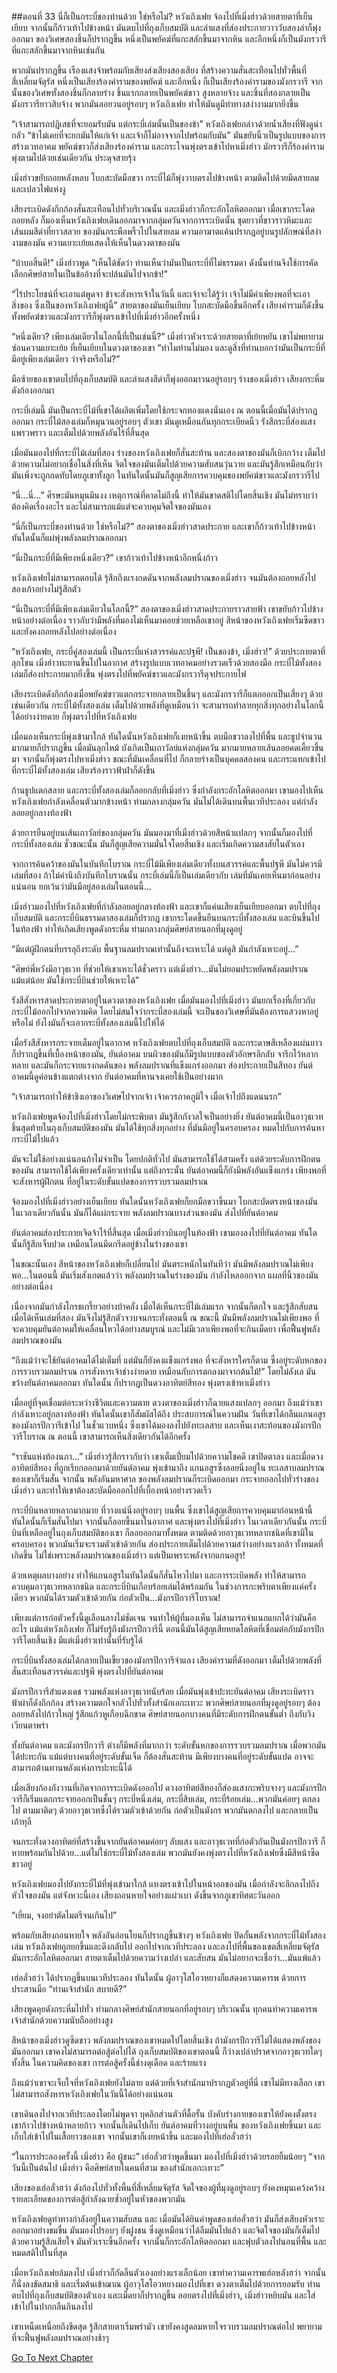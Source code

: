 ##ตอนที่ 33 นี่ก็เป็นกระบี่ของท่านด้วย ใช่หรือไม่?
หวังเถิงเฟย จ้องไปที่เมิ่งฮ่าวด้วยสายตาที่เย็นเยียบ จากนั้นก็ก้าวเท้าไปข้างหน้า มันตบไปที่ถุงเก็บสมบัติ และลำแสงที่ส่องประกายวาววับสองลำก็พุ่งออกมา ของวิเศษสองชิ้นก็ปรากฎขึ้น หนึ่งเป็นพยัคฆ์ที่แกะสลักขึ้นมาจากหิน และอีกหนึ่งก็เป็นมังกรวารีที่แกะสลักขึ้นมาจากหินเช่นกัน

พวกมันปรากฎขึ้น เรืองแสงจ้าพร้อมกับเสียงส่งเสียงสองเสียง ที่สร้างความสั่นสะเทือนไปทั่วพื้นที่สี่เหลี่ยมจัตุรัส หนึ่งเป็นเสียงร้องคำรามของพยัคฆ์ และอีกหนึ่ง ก็เป็นเสียงร้องคำรามของมังกรวารี จากนั้นของวิเศษทั้งสองชิ้นก็กลายร่าง ชิ้นแรกกลายเป็นพยัคฆ์ขาว สูงหลายจ้าง และชิ้นที่สองกลายเป็นมังกรวารียาวสิบจ้าง พวกมันลอยวนอยู่รอบๆ หวังเถิงเฟย ทำให้มันดูมีท่าทางสง่างามมากยิ่งขึ้น

“เจ้าสามารถปฎิเสธที่จะยอมรับมัน แต่กระบี่เล่มนั้นเป็นของข้า” หวังเถิงเฟยกล่าวด้วยน้ำเสียงที่ฟังดูน่ากลัว “ข้าไม่เคยที่จะยกมันให้แก่เจ้า และเจ้าก็ไม่อาจจากไปพร้อมกับมัน” มันขยับนิ้วเป็นรูปแบบของการสร้างเวทอาคม พยัคฆ์ขาวก็ส่งเสียงร้องคำราม และกระโจนพุ่งตรงเข้าไปหาเมิ่งฮ่าว มักรวารีก็ร้องคำรามพุ่งตามไปด้วยเช่นเดียวกัน ประดุจสายรุ้ง

เมิ่งฮ่าวขยับถอยหลังหลบ โบกสะบัดมือขวา กระบี่ไม้ก็พุ่งวาบตรงไปข้างหน้า ตามติดไปด้วยมีดสายลม และเปลวไฟแห่งงู

เสียงระเบิดดังกึกก้องสั่นสะเทือนไปทั่วบริเวณนั้น และเมิ่งฮ่าวก็กระอักโลหิตออกมา เมื่อเขากระโดดถอยหลัง ก็มองเห็นหวังเถิงเฟยเดินออกมาจากกลุ่มควันจากการระเบิดนั้น ชุดยาวที่ขาวราวหิมะและเส้นผมสีดำที่ยาวสลวย ของมันกระพือพริ้วไปในสายลม ความอาฆาตแค้นปรากฎอยู่บนรูปลักษณ์ที่สง่างามของมัน ความเยาะเย้ยแสดงให้เห็นในดวงตาของมัน

“บ้าบอสิ้นดี!” เมิ่งฮ่าวพูด “เห็นได้ชัดว่า ท่านเห็นว่ามันเป็นกระบี่ที่ไม่ธรรมดา ดังนั้นท่านจึงใช้การคัดเลือกศิษย์สายในเป็นข้ออ้างที่จะปล้นมันไปจากข้า!”

“ไร้ประโยชน์ที่จะเอาแต่พูดจา ข้าจะสังหารเจ้าในวันนี้ และเจ้าจะได้รู้ว่า เจ้าไม่มีค่าเพียงพอที่จะเอาสิ่งของ ซึ่งเป็นของหวังเถิงเฟยผู้นี้” สายตาของมันเย็นเยียบ โบกสะบัดมือขึ้นอีกครั้ง เสียงคำรามก็ดังขึ้น ทั้งพยัคฆ์ขาวและมังกรวารีก็พุ่งตรงเข้าไปที่เมิ่งฮ่าวอีกครั้งหนึ่ง

“หนึ่งเดียว? เพียงเล่มเดียวในโลกนี้ที่เป็นเช่นนี้?” เมิ่งฮ่าวหัวเราะด้วยสายตาที่เย้ยหยัน เขาไม่พยายามซ่อนความเยาะเย้ย ที่เย็นเยียบในดวงตาของเขา “ทำไมท่านไม่มอง และดูสิ่งที่ท่านบอกว่ามันเป็นกระบี่ที่มีอยู่เพียงเล่มเดียว ว่าจริงหรือไม่?” 

มือซ้ายของเขาตบไปที่ถุงเก็บสมบัติ และลำแสงสีดำก็พุ่งออกมาวนอยู่รอบๆ ร่างของเมิ่งฮ่าว เสียงกระหึ่มดังก้องออกมา 

กระบี่เล่มนี้ มันเป็นกระบี่ไม้ที่เขาได้ผลิตเพิ่มโดยใช้กระจกทองแดงนั่นเอง ณ ตอนนี้เมื่อมันได้ปรากฎออกมา กระบี่ไม้สองเล่มก็หมุนวนอยู่รอบๆ ตัวเขา มันดูเหมือนกันทุกกระเบียดนิ้ว รังสีกระบี่ส่องแสงแพรวพราว และเต็มไปด้วยพลังอันไร้ที่สิ้นสุด

เมื่อมันมองไปที่กระบี่ไม้เล่มที่สอง ร่างของหวังเถิงเฟยก็สั่นสะท้าน และสองตาของมันก็เบิกกว้าง เต็มไปด้วยความไม่อยากเชื่อในสิ่งที่เห็น จิตใจของมันเต็มไปด้วยความสับสนวุ่นวาย และมันรู้สึกเหมือนกับว่า มันเพิ่งจะถูกกดทับโดยภูเขาทั้งลูก ในทันใดนั้นมันก็สูญเสียการควบคุมของพยัคฆ์ขาวและมังกรวารีไป

“นี่…นี่…” ศีรษะมันหมุนมึนงง เหตุการณ์ที่คาดไม่ถึงนี้ ทำให้มันขาดสติไปโดยสิ้นเชิง มันไม่ทราบว่าต้องคิดเรื่องอะไร และไม่สามารถแม้แต่จะควบคุมจิตใจของมันเอง

“นี่ก็เป็นกระบี่ของท่านด้วย ใช่หรือไม่?” สองตาของเมิ่งฮ่าวสาดประกาย และเขาก็ก้าวเท้าไปข้างหน้า ทันใดนั้นก็แผ่พุ่งพลังลมปราณออกมา

“นี่เป็นกระบี่ที่มีเพียงหนึ่งเดียว?” เขาก้าวเท้าไปข้างหน้าอีกหนึ่งก้าว

หวังเถิงเฟยไม่สามารถตอบได้ รุ้สึกถึงแรงกดดันจากพลังลมปราณของเมิ่งฮ่าว จนมันต้องถอยหลังไปสองเก้าอย่างไม่รู้สึกตัว

“นี่เป็นกระบี่ที่มีเพียงเล่มเดียวในโลกนี้?” สองตาของเมิ่งฮ่าวสาดประกายราวสายฟ้า เขาขยับก้าวไปข้างหน้าอย่างต่อเนื่อง ราวกับว่ามีพลังที่มองไม่เห็นมาคอยช่วยเหลือเขาอยู่ สีหน้าของหวังเถิงเฟยเริ่มซีดขาว และยังคงถอยหลังไปอย่างต่อเนื่อง

“หวังเถิงเฟย, กระบี่คู่สองเล่มนี้ เป็นกระบี่แห่งสวรรค์และปฐพี! เป็นของข้า, เมิ่งฮ่าว!” ด้วยประกายตาที่ลุกโชน เมิ่งฮ่าวทะยานขึ้นไปในอากาศ สร้างรูปแบบเวทอาคมอย่างรวดเร็วด้วยสองมือ กระบี่ไม้ทั้งสองเล่มก็ส่องประกายมากยิ่งขึ้น พุ่งตรงไปที่พยัคฆ์ขาวและมังกรวารีดุจประกายไฟ

เสียงระเบิดดังกึกก้องเมื่อพยัคฆ์ขาวแตกกระจายกลายเป็นชิ้นๆ และมังกรวารีก็แตกออกเป็นเสี่ยงๆ ด้วยเช่นเดียวกัน กระบี่ไม้ทั้งสองเล่ม เต็มไปด้วยพลังที่ดูเหมือนว่า จะสามารถทำลายทุกสิ่งทุกอย่างในโลกนี้ได้อย่างง่ายดาย ก็พุ่งตรงไปที่หวังเถิงเฟย

เมื่อมองเห็นกระบี่พุ่งเข้ามาใกล้ ทันใดนั้นหวังเถิงเฟยก็เงยหน้าขึ้น ตบมือขวาลงไปที่พื้น และธูปจำนวนมากมายก็ปรากฎขึ้น เมื่อมันลุกไหม้ บังเกิดเป็นเถาวัลย์แห่งกลุ่มควัน มากมายหลายเส้นลอยคดเคี้ยวขึ้นมา จากนั้นก็พุ่งตรงไปหาเมิ่งฮ่าว ขณะที่มันเคลื่อนที่ไป ก็กลายร่างเป็นบุคคลสองคน และกระแทกเข้าไปที่กระบี่ไม้ทั้งสองเล่ม เสียงร้องราวฟ้าฝ่าก็ดังขึ้น

ก้านธูปแตกสลาย และกระบี่ทั้งสองเล่มก็ลอยกลับที่เมิ่งฮ่าว ซึ่งกำลังกระอักโลหิตออกมา เขามองไปเห็นหวังเถิงเฟยกำลังเคลื่อนตัวมากข้างหน้า ท่ามกลางกลุ่มควัน มันไม่ได้เดินบนพื้นเวทีประลอง แต่กำลังลอยอยู่กลางท้องฟ้า 

ด้วยการยืนอยู่บนเส้นเถาวัลย์ของกลุ่มควัน มันมองมาที่เมิ่งฮ่าวด้วยสีหน้าแปลกๆ จากนั้นก็มองไปที่กระบี่ทั้งสองเล่ม ชั่วขณะนั้น มันก็สูญเสียความมั่นใจโดยสิ้นเชิง และเริ่มเกิดความสงสัยในตัวเอง

จากการค้นคว้าของมันในบันทึกโบราณ กระบี่ไม้มีเพียงเล่มเดียวทั้งบนสวรรค์และพื้นปฐพี มันไม่ควรมีเล่มที่สอง ถ้าไม่คำนึงถึงบันทึกโบราณนั้น กระบี่เล่มนี้ก็เป็นเล่มเดียวกับ เล่มที่มันเคยเห็นมาก่อนอย่างแน่นอน ยกเว้นว่ามันมีอยู่สองเล่มในตอนนี้…

เมิ่งฮ่าวมองไปที่หวังเถิงเฟยที่กำลังลอยอยู่กลางท้องฟ้า และเขาก็แค่นเสียงเย็นเยียบออกมา ตบไปที่ถุงเก็บสมบัติ และกระบี่บินธรรมดาสองเล่มก็ปรากฎ เขากระโดดขึ้นยืนบนกระบี่ทั้งสองเล่ม และบินขึ้นไปในท้องฟ้า ทำให้เกิดเสียงพูดดังกระหึ่ม ท่ามกลางกลุ่มศิษย์สายนอกที่มุงดูอยู่

“มีแต่ผู้ฝึกตนที่บรรลุถึงระดับ พื้นฐานลมปราณเท่านั้นถึงจะเหาะได้ แต่ดูสิ มันกำลังเหาะอยู่…”

“ศิษย์พี่หวังมีอาวุธเวท ที่ช่วยให้เขาเหาะได้ชั่วคราว แต่เมิ่งฮ่าว…มันไม่ยอมประหยัดพลังลมปราณแม้แต่น้อย มันใช้กระบี่บินช่วยให้เหาะได้”

รังสีสังหารสาดประกายตาอยู่ในดวงตาของหวังเถิงเฟย เมื่อมันมองไปที่เมิ่งฮ่าว มันยกเรื่องที่เกี่ยวกับกระบี่ไม้ออกไปจากความคิด โดยไม่สนใจว่ากระบี่สองเล่มนี้ จะเป็นของวิเศษที่มันต้องการแสวงหาอยู่หรือไม่ ยังไงมันก็จะเอากระบี่ทั้งสองเล่มนี้ไปให้ได้

เมื่อรังสีสังหารกระจายเต็มอยู่ในอากาศ หวังเถิงเฟยตบไปที่ถุงเก็บสมบัติ และกระดาษสีเหลืองแผ่นยาว ก็ปรากฎขึ้นที่เบื้องหน้าของมัน, ยันต์อาคม บนผิวของมันก็มีรูปแบบของตัวอักษรลึกลับ จารึกไว้หลากหลาย และมันก็กระจายแรงกดดันของ พลังลมปราณที่แข็งแกร่งออกมา ส่องประกายเป็นสีทอง ยันต์อาคมนี้ดูค่อนข้างแตกต่างจาก ยันต์อาคมที่หานจงเคยใช้เป็นอย่างมาก

“เจ้าสามารถทำให้ข้าชิงเอาของวิเศษไปจากเจ้า เจ้าควรภาคภูมิใจ เมื่อเจ้าไปถึงแดนนรก” 

หวังเถิงเฟยพูดจ้องไปที่เมิ่งฮ่าวโดยไม่กระพิบตา มันรู้สึกกังวลใจเป็นอย่างยิ่ง ยันต์อาคมนี้เป็นอาวุธเวทชิ้นสุดท้ายในถุงเก็บสมบัติของมัน มันได้ใช้ทุกสิ่งทุกอย่าง ที่มันมีอยู่ในครอบครอง หมดไปกับการค้นหากระบี่ไม้ไปแล้ว

มันจะไม่ใช้อย่างแน่นอนถ้าไม่จำเป็น โดยปกติทั่วไป มันสามารถใช้ได้สามครั้ง แต่ด้วยระดับการฝึกตนของมัน สามารถใช้ได้เพียงครั้งเดียวเท่านั้น แต่ถึงกระนั้น ยันต์อาคมนี้ก็ยังมีพลังอันแข็งแกร่ง เพียงพอที่จะสังหารผู้ฝึกตน ที่อยู่ในระดับขั้นแปดของการรวบรวมลมปราณ

จ้องมองไปที่เมิ่งฮ่าวอย่างเย็นเยียบ ทันใดนั้นหวังเถิงเฟยก็ยกมือขวาขึ้นมา โบกสะบัดตรงหน้าของมัน ในเวลาเดียวกันนั้น มันก็ได้แผ่กระจาย พลังลมปราณบางส่วนของมัน ส่งไปที่ยันต์อาคม

ยันต์อาคมส่องประกายเจิดจ้าไร้ที่สิ้นสุด เมื่อเมิ่งฮ่าวบินอยู่ในท้องฟ้า เขามองลงไปที่ยันต์อาคม ทันใดนั้นก็รู้สึกเจ็บปวด เหมือนโดนมีดกรีดอยู่ข้างในร่างของเขา

ในขณะนั้นเอง สีหน้าของหวังเถิงเฟยก็เปลี่ยนไป มันตระหนักในทันทีว่า มันมีพลังลมปราณไม่เพียงพอ…ในตอนนี้ มันเริ่มสังเกตแล้วว่า พลังลมปราณในร่างของมัน กำลังไหลออกจาก แผลที่นิ้วของมันอย่างต่อเนื่อง 

เนื่องจากมันกำลังโกรธเกรี้ยวอย่างบ้าคลั่ง เมื่อได้เห็นกระบี่ไม้เล่มแรก จากนั้นก็ตกใจ และรู้สึกสับสน เมื่อได้เห็นเล่มที่สอง มันจึงไม่รู้สึกตัวจวบจนกระทั่งตอนนี้ ณ ขณะนี้ มันมีพลังลมปราณไม่เพียงพอ ที่จะควบคุมยันต์อาคมให้เคลื่อนไหวได้อย่างสมบูรณ์ และไม่มีเวลาเพียงพอที่จะกินเม็ดยา เพื่อฟื้นฟูพลังลมปราณของมัน

“ถึงแม้ว่าจะใช้ยันต์อาคมได้ไม่เต็มที่ แต่มันก็ยังคงแข็งแกร่งพอ ที่จะสังหารใครก็ตาม ซึ่งอยู่ระดับหกของการรวบรวมลมปราณ การสังหารเจ้าช่างง่ายดาย เหมือนกับการตกลงมาจากต้นไม้!” โดยไม่ลังเล มันขว้างยันต์อาคมออกมา ทันใดนั้น ก็ปรากฎเป็นดวงอาทิตย์สีทอง พุ่งตรงเข้าหาเมิ่งฮ่าว

เมื่ออยู่ที่จุดเชื่อมต่อระหว่างชีวิตและความตาย ดวงตาของเมิ่งฮ่าวก็ฉายแสงแปลกๆ ออกมา ถึงแม้ว่าเขากำลังเหาะอยู่กลางท้องฟ้า ทันใดนั้นเขาก็สัมผัสได้ถึง ประสบการณ์ในความฝัน วันที่เขาได้กลืนแกนอสูรของมังกรปีกวารีเข้าไป ในชั่วแวบหนึ่ง ซึ่งเขาได้มองลงไปยังทะเลสาบ และเห็นเงาสะท้อนของมังกรปีกวารีโบราณ ณ ตอนนี้ เขาสามารถเห็นสิ่งเดียวกันได้อีกครั้ง

“ราชันแห่งท้องนภา…” เมิ่งฮ่าวรู้สึกราวกับว่า เขาเต็มเปี่ยมไปด้วยความโชคดี เขาปิดตาลง และเมื่อดวงอาทิตย์สีทอง ที่ถูกเรียกออกมาด้วยยันต์อาคม พุ่งเข้ามาถึง แกนอสูรซึ่งลอยนิ่งอยู่ใน ทะเลสาบลมปราณของเขาก็เริ่มสั่น จากนั้น พลังอันมหาศาล ของพลังลมปราณก็ระเบิดออกมา กระจายออกไปทั่วร่างของเมิ่งฮ่าว และทำให้เขาต้องสะบัดมือออกไปที่เบื้องหน้าอย่างรวดเร็ว

กระบี่บินหลายหลากมากมาย ที่วางแน่นิ่งอยู่รอบๆ บนพื้น ซึ่งเขาได้สูญเสียการควบคุมมาก่อนหน้านี้ ทันใดนั้นก็เริ่มสั่นไปมา จากนั้นก็ลอยขึ้นมาในอากาศ และพุ่งตรงไปที่เมิ่งฮ่าว ในเวลาเดียวกันนั้น กระบี่บินที่เหลืออยู่ในถุงเก็บสมบัติของเขา ก็ลอยออกมาทั้งหมด ตามติดด้วยอาวุธเวทหลากชนิดที่เขามีในครอบครอง พวกมันเริ่มจะรวมตัวเข้าด้วยกัน ส่องประกายเต็มไปด้วยความสว่างอย่างแรงกล้า ทั้งหมดที่เกิดขึ้น ไม่ใช่เพราะพลังลมปราณของเมิ่งฮ่าว แต่เป็นเพราะพลังจากแกนอสูร!

ด้วยเหตุผลบางอย่าง ทำให้แกนอสูรในทันใดนั้นก็สั่นไหวไปมา และการระเบิดพลัง ทำให้สามารถควบคุมอาวุธเวทหลากชนิด และกระบี่บินเกือบร้อยเล่มได้พร้อมกัน ในช่วงการกะพริบตาเพียงแค่ครั้งเดียว พวกมันได้รวมตัวเข้าด้วยกัน ก่อตัวเป็น…มังกรปีกวารีโบราณ!

เพียงแต่การก่อตัวครั้งนี้ดูเลือนลางไม่ชัดเจน จนทำให้ผู้ที่มองเห็น ไม่สามารถจำแนกแยกได้ว่ามันคืออะไร แม้แต่หวังเถิงเฟย ก็ไม่รับรู้ถึงมังกรปีกวารีนี้ ตอนนี้มันได้สูญเสียหยดโลหิตที่เชื่อมต่อกับมังกรปีกวารีโดยสิ้นเชิง มีแต่เมิ่งฮ่าวเท่านั้นที่รับรู้ได้

กระบี่บินทั้งสองเล่มได้กลายเป็นเขี้ยวของมังกรปีกวารีจำแลง เสียงคำรามที่ดังออกมา เต็มไปด้วยพลังที่สั่นสะเทือนสวรรค์และปฐพี พุ่งตรงไปที่ยันต์อาคม

มังกรปีกวารีสำแดงเดช รวมพลังแห่งอาวุธเวทนับร้อย เมื่อมันพุ่งเข้าปะทะยันต์อาคม เสียงระเบิดราวฟ้าผ่าก็ดังกึกก้อง สร้างความตกใจกลัวไปทั่วทั้งสำนักเอกะเทวะ พวกศิษย์สายนอกที่มุงดูอยู่รอบๆ ต้องถอยหลังไปก้าวใหญ่ รู้สึกแก้วหูเกือบฉีกขาด ศิษย์สายนอกบางคนที่มีระดับการฝึกตนขั้นต่ำ ถึงกับวิงเวียนตาพร่า

ทั้งยันต์อาคม และมังกรปีกวารี ต่างก็มีพลังที่มากกว่า ระดับขั้นหกของการรวบรวมลมปราณ เมื่อพวกมันได้ปะทะกัน แม้แต่บางคนที่อยู่ระดับขั้นเจ็ด ก็ต้องสั่นสะท้าน มีเพียงบางคนที่อยู่ระดับขั้นแปด อาจจะสามารถต้านทานพลังแห่งการปะทะนี้ได้

เมื่อเสียงก้องกังวานที่เกิดจากการระเบิดดังออกไป ดวงอาทิตย์สีทองก็ส่องแสงกะพริบจางๆ และมังกรปีกวารีก็เริ่มแตกกระจายออกเป็นชั้นๆ กระบี่หนึ่งเล่ม, กระบี่สิบเล่ม, กระบี่ร้อยเล่ม…พวกมันค่อยๆ ตกลงไป ตามมาติดๆ ด้วยอาวุธเวทซึ่งได้รวมตัวเข้าด้วยกัน ก่อตัวเป็นมังกร พวกมันตกลงไป และกลายเป็นเถ้าทุลี

จนกระทั่งดวงอาทิตย์ที่สร้างขึ้นจากยันต์อาคมค่อยๆ ลับแสง และอาวุธเวทที่ก่อตัวกันเป็นมังกรปีกวารี ก็หายพร้อมกันไปด้วย…แต่ไม่ใช่กระบี่ไม้ทั้งสองเล่ม พวกมันยังคงพุ่งตรงไปที่หวังเถิงเฟยซึ่งมีสีหน้าซีดขาวอยู่

หวังเถิงเฟยมองไปยังกระบี่ไม้ที่พุ่งเข้ามาใกล้ แทงตรงเข้าไปในหน้าอกของมัน เมื่อกำลังจะลึกลงไปถึงหัวใจของมัน แต่จังหวะนี้เอง เสียงถอนหายใจอย่างแผ่วเบา ดังขึ้นจากภูเขาทิศตะวันออก

“เยี่ยม, จงอย่าตัดไมตรีจนเกินไป”

พร้อมกับเสียงถอนหายใจ พลังอันอ่อนโยนก็ปรากฎขึ้นข้างๆ หวังเถิงเฟย ปิดกั้นพลังจากกระบี่ไม้ทั้งสองเล่ม หวังเถิงเฟยถูกยกขึ้นและดึงกลับไป ออกไปจากเวทีประลอง และลงไปที่พื้นของเขตสี่เหลี่ยมจัตุรัส มันกระอักโลหิตออกมา สายตาเต็มไปด้วยความว่างเปล่า และสับสน มันไม่อยากจะเชื่อว่า…มันแพ้แล้ว

เฮ่อลั่วฮว่า ได้ปรากฎขึ้นบนเวทีประลอง ทันใดนั้น ผู้อาวุโสโอวหยางก็แสดงความเคารพ ด้วยการประสานมือ “ท่านเจ้าสำนัก สบายดี?”

เสียงพูดคุยดังกระหึ่มไปทั่ว ท่ามกลางศิษย์สำนักสายนอกที่อยู่รอบๆ บริเวณนั้น ทุกคนทำความเคารพเจ้าสำนักด้วยความนับถืออย่างสูง

สีหน้าของเมิ่งฮ่าวดูซีดขาว พลังลมปราณของเขาหมดไปโดยสิ้นเชิง ถ้ามังกรปีกวารีไม่ได้แสดงพลังของมันออกมา เขาคงไม่สามารถต่อสู้ต่อไปได้ ถุงเก็บสมบัติของเขาตอนนี้ ก็ว่างเปล่าปราศจากอาวุธเวทใดๆ ทั้งสิ้น ในความคิดของเขา การต่อสู้ครั้งนี้ช่างดุเดือด และร้ายแรง

ถึงแม้ว่าเขาจะเจ็บใจที่หวังเถิงเฟยยังไม่ตาย แต่ด้วยที่เจ้าสำนักมาปรากฎตัวอยู่ที่นี่ เขาไม่มีทางเลือก เขาไม่สามารถสังหารหวังเถิงเฟยในวันนี้ได้อย่างแน่นอน

เขาเดินลงไปจากเวทีประลองโดยไม่พูดจา บุคลิกส่วนตัวที่ดื้อรั้น บังคับร่างกายของเขาให้ยังคงตั้งตรง เขาก้าวไปข้างหน้าหลายก้าว จากนั้นก็เดินไปเก็บ ยันต์อาคมที่วางอยู่บนพื้น ของหวังเถิงเฟยขึ้นมา และเก็บใส่เข้าไปในเสื้อยาวของเขา จากนั้นเขาก็เงยหน้าขึ้น และมองไปที่เฮ่อลั่วฮว่า

“ในการประลองครั้งนี้ เมิ่งฮ่าว คือ ผู้ชนะ” เฮ่อลั่วฮว่าพูดขึ้นมา มองไปที่เมิ่งฮ่าวด้วยรอยยิ้มน้อยๆ “จากวันนี้เป็นต้นไป เมิ่งฮ่าว คือศิษย์สายในคนที่สาม ของสำนักเอกะเทวะ” 

เสียงของเฮ่อลั่วฮว่า ดังก้องไปทั่วทั้งพี้นที่สี่เหลี่ยมจัตุรัส จิตใจของผู้ที่มุงดูอยู่รอบๆ ยังคงหมุนเคว้งคว้าง รายละเอียดของการต่อสู้กำลังฉายซ้ำอยู่ในหัวของพวกมัน

หวังเถิงเฟยดูท่าทางกำลังอยู่ในความสับสน และ เมื่อมันได้ยินคำพูดของเฮ่อลั่วฮว่า มันก็ส่งเสียงหัวเราะออกมาอย่างขมขื่น มันมองไปรอบๆ ยังฝูงชน ซึ่งดูเหมือนว่าได้ลืมมันไปแล้ว และจิตใจของมันก็เต็มไปด้วยความรู้สึกเสียใจ มันหัวเราะขึ้นอีกครั้ง จากนั้นก็กระอักโลหิตออกมา และฟุบตัวลงไปนอนที่พื้น และหมดสติไปในที่สุด

เมื่อหวังเถิงเฟยล้มลงไป เมิ่งฮ่าวก็กัดลิ้นตัวเองอย่างแรงเล็กน้อย เขาทำความเคารพเฮ่อหลังฮว่า จากนั้นก็นั่งลงขัดสมาธิ และเริ่มต้นเข้าฌาณ ผู้อาวุโสโอวหยางมองไปที่เขา ดวงตาเต็มไปด้วยการยอมรับ ท่านตบไปที่ถุงเก็บสมบัติของตัวเอง และเม็ดยาก็ปรากฎขึ้น ลอยตรงไปที่เมิ่งฮ่าว, เมิ่งฮ่าวหยิบมัน และใส่เข้าไปในปากกลืนกินลงไป

เขาเหน็ดเหนื่อยถึงขีดสุด รู้สึกสายตาเริ่มพร่ามัว เขายังคงสูดลมหายใจรวบรวมลมปราณต่อไป พยายามที่จะฟี้นฟูพลังลมปราณอย่างช้าๆ


[Go To Next Chapter]( ./34.md)